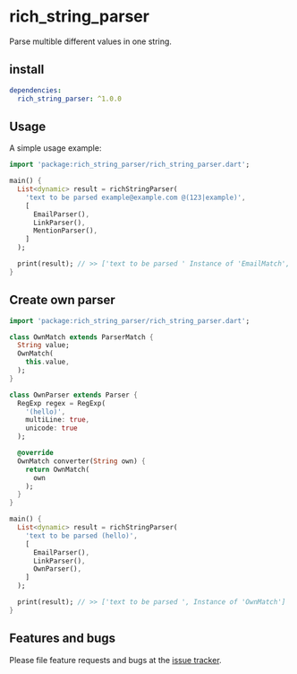# rich_string_parser
Parse multible different values in one string.

## install

```yaml
dependencies:
  rich_string_parser: ^1.0.0
```

## Usage

A simple usage example:

```dart
import 'package:rich_string_parser/rich_string_parser.dart';

main() {
  List<dynamic> result = richStringParser(
    'text to be parsed example@example.com @(123|example)',
    [
      EmailParser(),
      LinkParser(),
      MentionParser(),
    ]
  );

  print(result); // >> ['text to be parsed ' Instance of 'EmailMatch', ' ', Instance of 'MentionMatch']
}
```

## Create own parser


```dart
import 'package:rich_string_parser/rich_string_parser.dart';

class OwnMatch extends ParserMatch {
  String value;
  OwnMatch(
    this.value,
  );
}

class OwnParser extends Parser {
  RegExp regex = RegExp(
    '(hello)',
    multiLine: true,
    unicode: true
  );

  @override
  OwnMatch converter(String own) {
    return OwnMatch(
      own
    );
  }
}

main() {
  List<dynamic> result = richStringParser(
    'text to be parsed (hello)',
    [
      EmailParser(),
      LinkParser(),
      OwnParser(),
    ]
  );

  print(result); // >> ['text to be parsed ', Instance of 'OwnMatch']
}
```

## Features and bugs

Please file feature requests and bugs at the [issue tracker][tracker].

[tracker]: http://example.com/issues/replaceme

